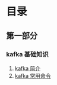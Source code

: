 # 目录
## 第一部分 
### kafka 基础知识
1. [kafka 简介](https://github.com/yueyuanyang/kafka/blob/master/doc/part1.md)
2. [kafka 常用命令](https://github.com/yueyuanyang/kafka/edit/master/doc/part2.md)
